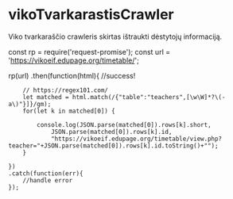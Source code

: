 # vikoTvarkarastisCrawler
Viko tvarkaraščio crawleris skirtas ištraukti dėstytojų informaciją.

const rp = require('request-promise');
const url = 'https://vikoeif.edupage.org/timetable/';

rp(url)
    .then(function(html){
        //success!

        // https://regex101.com/
        let matched = html.match(/{"table":"teachers",[\w\W]*?\(-a\)"}]}/gm);
        for(let k in matched[0]) {

            console.log(JSON.parse(matched[0]).rows[k].short,
                JSON.parse(matched[0]).rows[k].id,
                "https://vikoeif.edupage.org/timetable/view.php?teacher="+JSON.parse(matched[0]).rows[k].id.toString()+"");
        }

    })
    .catch(function(err){
        //handle error
    });
